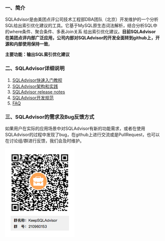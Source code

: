 ### 一、简介

SQLAdvisor是由美团点评公司技术工程部DBA团队（北京）开发维护的一个分析SQL给出索引优化建议的工具。它基于MySQL原生态词法解析，结合分析SQL中的where条件、聚合条件、多表Join关系 给出索引优化建议。**目前SQLAdvisor在美团点评内部广泛应用，公司内部对SQLAdvisor的开发全面转到github上，开源和内部使用保持一致**。
    
**主要功能：输出SQL索引优化建议**

### 二、SQLAdvisor详细说明

1. [SQLAdvisor快速入门教程](./doc/QUICK_START.md)
2. [SQLAdvisor架构和实践](./doc/THEORY_PRACTICES.md)
3. [SQLAdvisor release notes](./doc/RELEASE_NOTES.md)
4. [SQLAdvisor开发规范](./doc/DEVELOPMENT_NORM.md)
5. [FAQ](./doc/FAQ.md)

### 三、SQLAdvisor的需求及Bug反馈方式

如果用户在实际的应用场景中对SQLAdvisor有新的功能需求，或者在使用SQLAdvisor的过程中发现了bug，在github上进行交流或是PullRequest，也可以在讨论组/群进行反馈，我们会及时维护。

![QQ](./doc/img/KeepSQLAdvisor.png)
